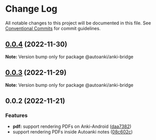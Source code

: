 # Change Log

All notable changes to this project will be documented in this file.
See [Conventional Commits](https://conventionalcommits.org) for commit guidelines.

## [0.0.4](https://github.com/chenlijun99/autoanki/compare/@autoanki/anki-bridge@0.0.3...@autoanki/anki-bridge@0.0.4) (2022-11-30)

**Note:** Version bump only for package @autoanki/anki-bridge

## [0.0.3](https://github.com/chenlijun99/autoanki/compare/@autoanki/anki-bridge@0.0.2...@autoanki/anki-bridge@0.0.3) (2022-11-29)

**Note:** Version bump only for package @autoanki/anki-bridge

## 0.0.2 (2022-11-21)

### Features

- **pdf:** support rendering PDFs on Anki-Android ([daa7382](https://github.com/chenlijun99/autoanki/commit/daa7382b7f620d06ac09cdceaf2aa7520e74454e))
- support rendering PDFs inside Autoanki notes ([08c602c](https://github.com/chenlijun99/autoanki/commit/08c602cb836c647c3b2b47daeea84e4a89c73674))
